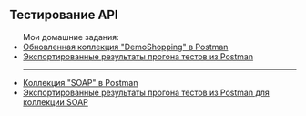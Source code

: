 <h2>Тестирование API</h2>
<ul>Мои домашние задания:
  <li><a href="https://www.postman.com/maksim-m-testing-api/workspace/my-workspace/collection/38264086-36f38167-8c6e-465f-b5dd-9d634ffa25b8?action=share&creator=38264086&active-environment=38264086-5941982d-3402-4a5a-afe2-36bbe8409e5b">Обновленная коллекция "DemoShopping" в Postman</a></li>
  <li><a href="https://drive.google.com/file/d/1oRw3hRaxxBp-Wzvsmi3I_bvKBqQAxk2v/view?usp=sharing">Экспортированные результаты прогона тестов из Postman</a></li>
  <hr>
  <li><a href="https://www.postman.com/maksim-m-testing-api/workspace/my-workspace/collection/38264086-f1ba4f58-24c0-44dd-a138-aeb7f5ee945e?action=share&creator=38264086&active-environment=38264086-5941982d-3402-4a5a-afe2-36bbe8409e5b">Коллекция "SOAP" в Postman</a></li>
  <li><a href="https://drive.google.com/file/d/1NnNoh_AR3WAsZYWwNl5K95ICxUELDmP3/view?usp=sharing">Экспортированные результаты прогона тестов из Postman для коллекции SOAP</a></li>
</ul>

